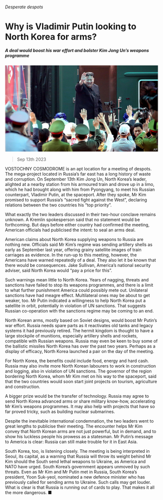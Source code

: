 ###### Desperate despots

# Why is Vladimir Putin looking to North Korea for arms? 

##### A deal would boost his war effort and bolster Kim Jong Un’s weapons programme 

![image](images/20230916_ASP501.jpg) 

> Sep 13th 2023 

VOSTOCHNY COSMODROME is an apt location for a meeting of despots. The mega-project located in Russia’s far east has a long history of waste and corruption. On September 13th Kim Jong Un, North Korea’s leader, alighted at a nearby station from his armoured train and drove up in a limo, which he had brought along with him from Pyongyang, to meet his Russian counterpart, Vladimir Putin, at the spaceport. After they spoke, Mr Kim promised to support Russia’s “sacred fight against the West”, declaring relations between the two countries his “top priority”. 

What exactly the two leaders discussed in their two-hour conclave remains unknown. A Kremlin spokesperson said that no statement would be forthcoming. But days before either country had confirmed the meeting, American officials had publicised the intent: to seal an arms deal. 

American claims about North Korea supplying weapons to Russia are nothing new. Officials said Mr Kim’s regime was sending artillery shells as early as September last year, offering grainy satellite images of train carriages as evidence. In the run-up to this meeting, however, the Americans have warned repeatedly of a deal. They also let it be known that there would be consequences. Jake Sullivan, America’s national security adviser, said North Korea would “pay a price for this”. 

Such warnings mean little to North Korea. Years of nagging, threats and sanctions have failed to stop its weapons programmes, and there is a limit to what further punishment America could possibly mete out. Unilateral sanctions have had meagre effect. Multilateral ones may be about to get weaker, too. Mr Putin indicated a willingness to help North Korea put a satellite in orbit, potentially in violation of UN sanctions. That suggests Russian co-operation with the sanctions regime may be coming to an end.

North Korean arms, mostly based on Soviet designs, would boost Mr Putin’s war effort. Russia needs spare parts as it reactivates old tanks and legacy systems it had previously retired. The hermit kingdom is thought to have a large stockpile of munitions, especially artillery shells and rockets, compatible with Russian weapons. Russia may even be keen to buy some of the ballistic missiles North Korea has  over the past two years. Perhaps as a display of efficacy, North Korea launched a pair on the day of the meeting. 

For North Korea, the benefits could include food, energy and hard cash. Russia may also invite more North Korean labourers to work in construction and logging, also in violation of UN sanctions. The governor of the region bordering North Korea, whom Mr Kim met on his way to the spaceport, said that the two countries would soon start joint projects on tourism, agriculture and construction. 

A bigger prize would be the transfer of technology. Russia may agree to send North Korea advanced arms or share military know-how, accelerating Mr Kim’s weapons programmes. It may also help with projects that have so far proved tricky, such as building nuclear submarines. 

Despite the inevitable international condemnation, the two leaders went to great lengths to publicise their meeting. The encounter helps Mr Kim convey that North Korean arms are not just powerful, but in demand, and to show his luckless people his prowess as a statesman. Mr Putin’s message to America is clear: Russia can still make trouble for it in East Asia. 

South Korea, too, is listening closely. The meeting is being interpreted in Seoul, its capital, as a warning that Russia will throw its weight behind Mr Kim should the South send lethal weapons to Ukraine, as America and NATO have urged. South Korea’s government appears unmoved by such threats. Even as Mr Kim and Mr Putin met in Russia, South Korea’s president, Yoon Suk-yeol, nominated a new defence minister who has previously called for sending arms to Ukraine. Such calls may get louder. What is clear is that Russia is running out of cards to play. That makes it all the more dangerous. ■

